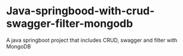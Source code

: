 # Java-springbood-with-crud-swagger-filter-mongodb
A java springboot project that includes CRUD, swagger and filter with MongoDB
